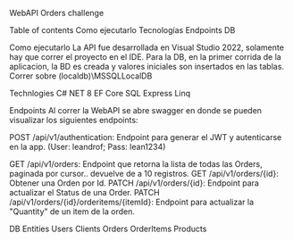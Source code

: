 WebAPI Orders challenge

Table of contents
Como ejecutarlo
Tecnologías
Endpoints
DB

Como ejecutarlo
La API fue desarrollada en Visual Studio 2022, solamente hay que correr el proyecto en el IDE.
Para la DB, en la primer corrida de la aplicacion, la BD es creada y valores iniciales son insertados en las tablas. Correr sobre (localdb)\MSSQLLocalDB

Technlogies
C#
NET 8
EF Core
SQL Express
Linq

Endpoints
Al correr la WebAPI se abre swagger en donde se pueden visualizar los siguientes endpoints:

POST /api/v1/authentication: Endpoint para generar el JWT y autenticarse en la app. (User: leandrof; Pass: lean1234)

GET /api/v1/orders: Endpoint que retorna la lista de todas las Orders, paginada por cursor.. devuelve de a 10 registros.
GET /api/v1/orders/{id}: Obtener una Orden por Id.
PATCH /api/v1/orders/{id}: Endpoint para actualizar el Status de una Order.
PATCH /api/v1/orders/{id}/orderitems/{itemId}: Endpoint para actualizar la "Quantity" de un item de la orden.


DB Entities
Users
Clients
Orders
OrderItems
Products  
